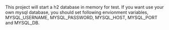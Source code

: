 This project will start a h2 database in memory for test. If you want use your own mysql database, you should set following envionment variables, MYSQL_USERNAME, MYSQL_PASSWORD, MYSQL_HOST, MYSQL_PORT and MYSQL_DB.